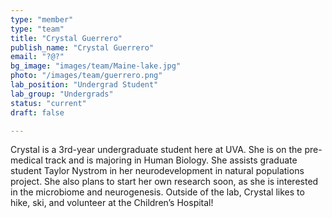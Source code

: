 ```yaml
---
type: "member"
type: "team"
title: "Crystal Guerrero"
publish_name: "Crystal Guerrero"
email: "?@?"
bg_image: "images/team/Maine-lake.jpg"
photo: "/images/team/guerrero.png"
lab_position: "Undergrad Student"
lab_group: "Undergrads"
status: "current"
draft: false

---
```

Crystal is a 3rd-year undergraduate student here at UVA. She is on the pre-medical track and is majoring in Human Biology. She assists graduate student Taylor Nystrom in her neurodevelopment in natural populations project. She also plans to start her own research soon, as she is interested in the microbiome and neurogenesis. Outside of the lab, Crystal likes to hike, ski, and volunteer at the Children’s Hospital!